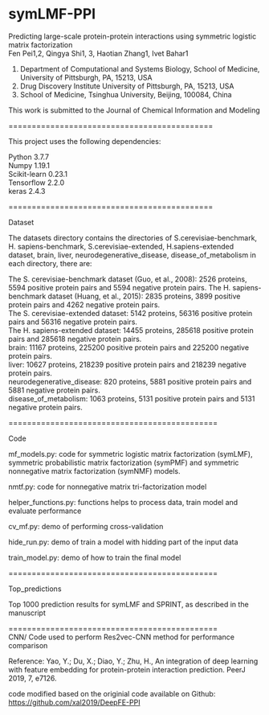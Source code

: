# symLMF-PPI
Predicting large-scale protein-protein interactions using symmetric logistic matrix factorization   
Fen Pei1,2, Qingya Shi1, 3, Haotian Zhang1, Ivet Bahar1
1. Department of Computational and Systems Biology, School of Medicine, University of Pittsburgh, PA, 15213, USA
2. Drug Discovery Institute University of Pittsburgh, PA, 15213, USA
3. School of Medicine, Tsinghua University, Beijing, 100084, China  

This work is submitted to the Journal of Chemical Information and Modeling  

============================================

This project uses the following dependencies:

Python 3.7.7  
Numpy 1.19.1  
Scikit-learn 0.23.1  
Tensorflow 2.2.0  
keras 2.4.3  

============================================

Dataset  

The datasets directory contains the directories of S.cerevisiae-benchmark, H. sapiens-benchmark, S.cerevisiae-extended, H.sapiens-extended dataset, brain, liver, neurodegenerative_disease, disease_of_metabolism in each directory, there are:  

The S. cerevisiae-benchmark dataset (Guo, et al., 2008): 2526 proteins, 5594 positive protein pairs and 5594 negative protein pairs.
The H. sapiens-benchmark dataset (Huang, et al., 2015): 2835 proteins, 3899 positive protein pairs and 4262 negative protein pairs.  
The S. cerevisiae-extended dataset: 5142 proteins, 56316 positive protein pairs and 56316 negative protein pairs.  
The H. sapiens-extended dataset: 14455 proteins, 285618 positive protein pairs and 285618 negative protein pairs.  
brain: 11167 proteins, 225200 positive protein pairs and 225200 negative protein pairs.  
liver: 10627 proteins, 218239 positive protein pairs and 218239 negative protein pairs.  
neurodegenerative_disease: 820 proteins, 5881 positive protein pairs and 5881 negative protein pairs.  
disease_of_metabolism: 1063 proteins, 5131 positive protein pairs and 5131 negative protein pairs.   

=============================================  

Code

mf_models.py: code for symmetric logistic matrix factorization (symLMF),  symmetric probabilistic matrix factorization (symPMF) and symmetric nonnegative matrix factorization (symNMF) models.  

nmtf.py: code for nonnegative matrix tri-factorization model  

helper_functions.py: functions helps to process data, train model and evaluate performance  

cv_mf.py: demo of performing cross-validation  

hide_run.py: demo of train a model with hidding part of the input data  

train_model.py: demo of how to train the final model  

=============================================  

Top_predictions

Top 1000 prediction results for symLMF and SPRINT, as described in the manuscript  

=============================================  
CNN/
Code used to perform Res2vec-CNN method for performance comparison 

Reference: Yao, Y.; Du, X.; Diao, Y.; Zhu, H., An integration of deep learning with feature embedding
for protein-protein interaction prediction. PeerJ 2019, 7, e7126.

code modified based on the originial code available on Github: https://github.com/xal2019/DeepFE-PPI


